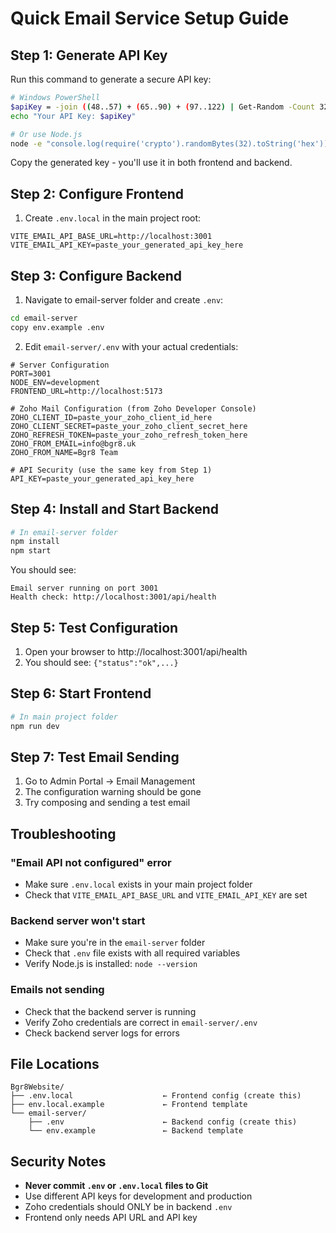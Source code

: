 # Quick Email Service Setup Guide

## Step 1: Generate API Key

Run this command to generate a secure API key:

```bash
# Windows PowerShell
$apiKey = -join ((48..57) + (65..90) + (97..122) | Get-Random -Count 32 | % {[char]$_})
echo "Your API Key: $apiKey"

# Or use Node.js
node -e "console.log(require('crypto').randomBytes(32).toString('hex'))"
```

Copy the generated key - you'll use it in both frontend and backend.

## Step 2: Configure Frontend

1. Create `.env.local` in the main project root:
```env
VITE_EMAIL_API_BASE_URL=http://localhost:3001
VITE_EMAIL_API_KEY=paste_your_generated_api_key_here
```

## Step 3: Configure Backend

1. Navigate to email-server folder and create `.env`:
```bash
cd email-server
copy env.example .env
```

2. Edit `email-server/.env` with your actual credentials:
```env
# Server Configuration
PORT=3001
NODE_ENV=development
FRONTEND_URL=http://localhost:5173

# Zoho Mail Configuration (from Zoho Developer Console)
ZOHO_CLIENT_ID=paste_your_zoho_client_id_here
ZOHO_CLIENT_SECRET=paste_your_zoho_client_secret_here
ZOHO_REFRESH_TOKEN=paste_your_zoho_refresh_token_here
ZOHO_FROM_EMAIL=info@bgr8.uk
ZOHO_FROM_NAME=Bgr8 Team

# API Security (use the same key from Step 1)
API_KEY=paste_your_generated_api_key_here
```

## Step 4: Install and Start Backend

```bash
# In email-server folder
npm install
npm start
```

You should see:
```
Email server running on port 3001
Health check: http://localhost:3001/api/health
```

## Step 5: Test Configuration

1. Open your browser to http://localhost:3001/api/health
2. You should see: `{"status":"ok",...}`

## Step 6: Start Frontend

```bash
# In main project folder
npm run dev
```

## Step 7: Test Email Sending

1. Go to Admin Portal → Email Management
2. The configuration warning should be gone
3. Try composing and sending a test email

## Troubleshooting

### "Email API not configured" error
- Make sure `.env.local` exists in your main project folder
- Check that `VITE_EMAIL_API_BASE_URL` and `VITE_EMAIL_API_KEY` are set

### Backend server won't start
- Make sure you're in the `email-server` folder
- Check that `.env` file exists with all required variables
- Verify Node.js is installed: `node --version`

### Emails not sending
- Check that the backend server is running
- Verify Zoho credentials are correct in `email-server/.env`
- Check backend server logs for errors

## File Locations

```
Bgr8Website/
├── .env.local                    ← Frontend config (create this)
├── env.local.example             ← Frontend template
└── email-server/
    ├── .env                      ← Backend config (create this)
    └── env.example               ← Backend template
```

## Security Notes

- **Never commit `.env` or `.env.local` files to Git**
- Use different API keys for development and production
- Zoho credentials should ONLY be in backend `.env`
- Frontend only needs API URL and API key
